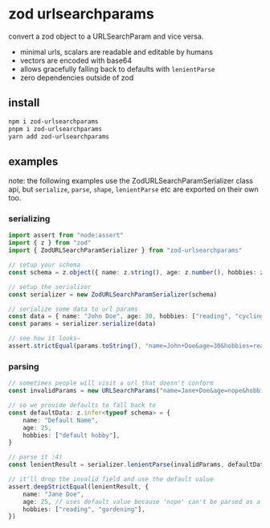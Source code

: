 # zod urlsearchparams

convert a zod object to a URLSearchParam and vice versa.

- minimal urls, scalars are readable and editable by humans
- vectors are encoded with base64
- allows gracefully falling back to defaults with `lenientParse` 
- zero dependencies outside of zod

## install

```bash
npm i zod-urlsearchparams
pnpm i zod-urlsearchparams
yarn add zod-urlsearchparams
```

## examples

note: the following examples use the ZodURLSearchParamSerializer class api, but `serialize`, `parse`, `shape`, `lenientParse` etc are exported on their own too.

### serializing

```ts
import assert from "node:assert"
import { z } from "zod"
import { ZodURLSearchParamSerializer } from "zod-urlsearchparams"

// setup your schema
const schema = z.object({ name: z.string(), age: z.number(), hobbies: z.array(z.string()) })

// setup the serializer
const serializer = new ZodURLSearchParamSerializer(schema)

// serialize some data to url params
const data = { name: "John Doe", age: 30, hobbies: ["reading", "cycling"] }
const params = serializer.serialize(data)

// see how it looks–
assert.strictEqual(params.toString(), "name=John+Doe&age=30&hobbies=reading&hobbies=cycling")
```

### parsing

```ts
// sometimes people will visit a url that doesn't conform
const invalidParams = new URLSearchParams("name=Jane+Doe&age=nope&hobbies=reading&hobbies=gardening")

// so we provide defaults to fall back to
const defaultData: z.infer<typeof schema> = {
	name: "Default Name",
	age: 25,
	hobbies: ["default hobby"],
}

// parse it :4)
const lenientResult = serializer.lenientParse(invalidParams, defaultData)

// it'll drop the invalid field and use the default value
assert.deepStrictEqual(lenientResult, {
	name: "Jane Doe",
	age: 25, // uses default value because 'nope' can't be parsed as a number
	hobbies: ["reading", "gardening"],
})
```
